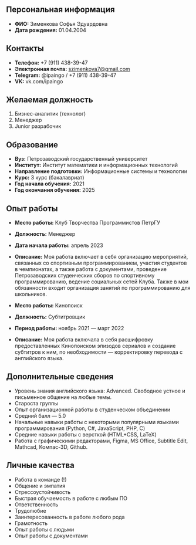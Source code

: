 ## Персональная информация
- **ФИО:** Зименкова Софья Эдуардовна
- **Дата рождения:** 01.04.2004

## Контакты
- **Телефон:** +7 (911) 438-39-47
- **Электронная почта:** szimenkova7@gmail.com
- **Telegram:** @ipaingo / +7 (911) 438-39-47
- **VK:** vk.com/ipaingo

## Желаемая должность
1. Бизнес-аналитик (технолог)
2. Менеджер
3. Junior разрабочик

## Образование
- **Вуз:** Петрозаводский государственный университет
- **Институт:** Институт математики и информационных технологий
- **Направление подготовки:** Информационные системы и технологии
- **Курс:** 3 курс (бакалавриат)
- **Год начала обучения:** 2021
- **Год окончания обучения:** 2025

## Опыт работы
- **Место работы:** Клуб Творчества Программистов ПетрГУ
- **Должность:** Менеджер
- **Дата начала работы:** апрель 2023
- **Описание:** Моя работа включает в себя организацию мероприятий, связанных со спортивным программированием, участия студентов в чемпионатах, а также работа с документами, проведение Петрозаводских студенческих сборов по спортивному программированию, ведение социальных сетей Клуба. Также в мои обязанности входит организация занятий по программированию для школьников.

- **Место работы:** Кинопоиск
- **Должность:** Субтитровщик
- **Период работы:** ноябрь 2021 — март 2022
- **Описание:** Моя работа включала в себя расшифровку предоставленных Кинопоиском эпизодов сериалов и создание субтитров к ним, по необходимости — корректировку перевода с английского языка. 

## Дополнительные сведения
- Уровень знания английского языка: Advanced. Свободное устное и письменное общение на любые темы.
- Староста группы
- Опыт организационной работы в студенческом объединении
- Средний балл — 5.0
- Начальные навыки работы с некоторыми популярными языками программирования (Python, C#, JavaScript, PHP, C)
- Средние навыки работы с версткой (HTML+CSS, LaTeX)
- Работа с графическими редакторами, Figma, MS Office, Subtitle Edit, Mathcad, Компас-3D, Github.

## Личные качества
- Работа в команде (!)
- Общение и эмпатия
- Стрессоустойчивость
- Быстрая обучаемость в работе с любым ПО
- Ответственность
- Трудолюбие
- Заинтересованность в работе любого рода
- Грамотность
- Опыт работы с людьми
- Опыт работы с документами